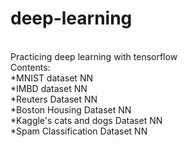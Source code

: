 # deep-learning
<br/>
Practicing deep learning with tensorflow
<br/>
Contents:
<br/>
*MNIST dataset NN
<br/>
*IMBD dataset NN
<br/>
*Reuters Dataset NN
<br/>
*Boston Housing Dataset NN
<br/>
*Kaggle's cats and dogs Dataset NN
<br/>
*Spam Classification Dataset NN
